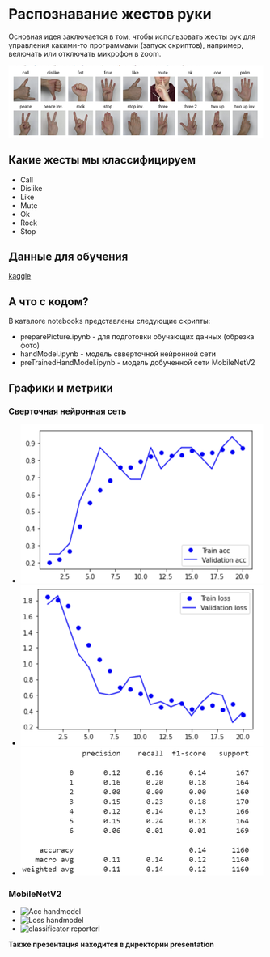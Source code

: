 # Распознавание жестов руки 

Основная идея заключается в том, чтобы использовать жесты рук для управления какими-то программами (запуск скриптов), например, велючать или отключать микрофон в zoom.

![gestures](src/gesture_kaggle.png)

## Какие жесты мы классифицируем

- Call
- Dislike
- Like
- Mute
- Ok
- Rock
- Stop

## Данные для обучения

[kaggle](https://www.kaggle.com/datasets/kapitanov/hagrid)

## А что с кодом?

В каталоге notebooks представлены следующие скрипты:

- preparePicture.ipynb - для подготовки обучающих данных (обрезка фото)
- handModel.ipynb - модель свверточной нейронной сети
- preTrainedHandModel.ipynb - модель добученной сети MobileNetV2

## Графики и метрики
### Сверточная нейронная сеть
- ![Acc handmodel](src/modelACC.png)
- ![Loss handmodel](src/modelLOSS.png)
- ![classificator reporterl](src/modelF1.png)
### MobileNetV2
- ![Acc handmodel](src/.png)
- ![Loss handmodel](src/.png)
- ![classificator reporterl](src/.png)




**Также презентация находится в директории presentation**